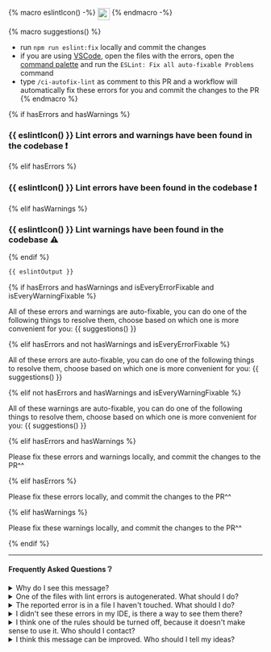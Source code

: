 {% macro eslintIcon() -%}
<img src="https://api.iconify.design/logos:eslint.svg" align="top" width="24">
{% endmacro -%}

<!-- prettier-ignore-start -->
{% macro suggestions() %}
- run `npm run eslint:fix` locally and commit the changes
- if you are using [VSCode](https://code.visualstudio.com/), open the files with the errors, open the [command palette](https://code.visualstudio.com/docs/getstarted/tips-and-tricks#_command-palette) and run the `ESLint: Fix all auto-fixable Problems` command
- type `/ci-autofix-lint` as comment to this PR and a workflow will automatically fix these errors for you and commit the changes to the PR
{% endmacro %}

{% if hasErrors and hasWarnings %}
### {{ eslintIcon() }} Lint errors and warnings have been found in the codebase ❗
{% elif hasErrors %}
### {{ eslintIcon() }} Lint errors have been found in the codebase ❗
{% elif hasWarnings %}
### {{ eslintIcon() }} Lint warnings have been found in the codebase ⚠
{% endif %}
<!-- prettier-ignore-end -->

```sh
{{ eslintOutput }}
```

{% if hasErrors and hasWarnings and isEveryErrorFixable and isEveryWarningFixable %}

All of these errors and warnings are auto-fixable, you can do one of the following things to resolve them, choose based on which one is more convenient for you:
{{ suggestions() }}

{% elif hasErrors and not hasWarnings and isEveryErrorFixable %}

All of these errors are auto-fixable, you can do one of the following things to resolve them, choose based on which one is more convenient for you:
{{ suggestions() }}

{% elif not hasErrors and hasWarnings and isEveryWarningFixable %}

All of these warnings are auto-fixable, you can do one of the following things to resolve them, choose based on which one is more convenient for you:
{{ suggestions() }}

{% elif hasErrors and hasWarnings %}

Please fix these errors and warnings locally, and commit the changes to the PR^^

{% elif hasErrors %}

Please fix these errors locally, and commit the changes to the PR^^

{% elif hasWarnings %}

Please fix these warnings locally, and commit the changes to the PR^^

{% endif %}

---

#### Frequently Asked Questions ❔

<details>
  <summary>Why do I see this message?</summary>

We use [ESLint](https://eslint.org/) as our JavaScript [linter](https://en.wikipedia.org/wiki/Lint_%28software%29), and run it as part of CI workflow for each PR. It found some errors in this PR's branch.

</details>

<details>
  <summary>One of the files with lint errors is autogenerated. What should I do?</summary>

You have a few options:

- if you want to ignore the errors and you can access the code generator's source or configuration, you can add an `/* eslint-disable */` comment to the top of the file. This is what [unplugin/unplugin-auto-import](https://github.com/unplugin/unplugin-auto-import/blob/main/test/__snapshots__/dts.test.ts.snap) or [graphql codegen](https://the-guild.dev/graphql/codegen/plugins/other/add) do for example
- if you want to ignore the errors, but cant change the file output, you should find the `.eslintignore` file at the root of the repository and write a globe pattern to ignore this (and potentially other, new) generated file
- if you want to fix the errors and can access the code generator's source, you could use the [ESLint API](https://eslint.org/docs/latest/integrate/nodejs-api) as part of the generation process to fix the issues.
</details>

<details>
  <summary>The reported error is in a file I haven't touched. What should I do?</summary>

Someone might have bypassed the branch protection rules, and committed a file with lint errors to master. The best you can do is to create a new PR with only the lint fixes, and notify everyone else in the [slack channel]() about it. After that PR gets merged, you can merge master into this PR, and the lint errors will be solved.

</details>

<details>
  <summary>I didn't see these errors in my IDE, is there a way to see them there?</summary>

Of course! If you are using [VSCode](https://code.visualstudio.com/), download the [ESLint extension](https://marketplace.visualstudio.com/items?itemName=dbaeumer.vscode-eslint) and then reload your IDE. You might also want to read [the documentation about how to install every recommended extension]().
If you still can't see the lint errors in the IDE, contact **Zoltan Lehoczky**, and he will help:)

You can also add the following configuration to your [user's setting.json](https://code.visualstudio.com/docs/getstarted/settings) file, to auto-fix errors on save:

```json
{
  "editor.codeActionsOnSave": {
    "source.fixAll.eslint": true
  }
}
```

</details>

<details>
  <summary>I think one of the rules should be turned off, because it doesn't make sense to use it. Who should I contact?</summary>

You can suggest turning a rule off in the [#frontend]() channel. Make sure to describe your arguments against the rules, and link other sources with the information if you can:)

</details>

<details>
  <summary>I think this message can be improved. Who should I tell my ideas?</summary>

You can post your improvement idea in the [#frontend]() channel, we will make sure to respond, and take your suggestions seriously;)

</details>
